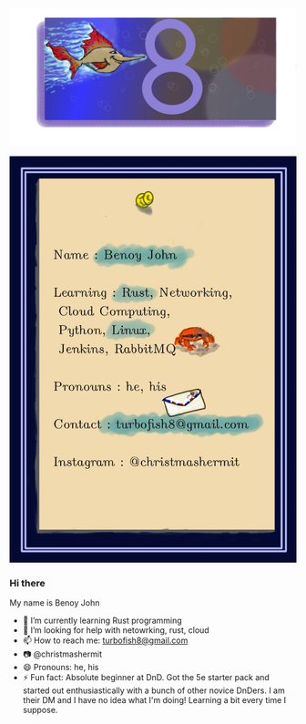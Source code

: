 ![turbofish](images/turbofish8_2.jpg)

![profile](images/profile.jpg)


### Hi there
My name is Benoy John

- 🌱 I’m currently learning Rust programming
- 🤔 I’m looking for help with netowrking, rust, cloud
- 📫 How to reach me: turbofish8@gmail.com
- :camera: @christmashermit
- 😄 Pronouns: he, his
- ⚡ Fun fact: Absolute beginner at DnD. Got the 5e starter pack and started out enthusiastically with a bunch of other novice DnDers. I am their DM and I have no idea what I'm doing! Learning a bit every time I suppose.

<!--
**turbofish8/turbofish8** is a ✨ _special_ ✨ repository because its `README.md` (this file) appears on your GitHub profile.

Here are some ideas to get you started:

- 🔭 I’m currently working on ...
- 🌱 I’m currently learning ...
- 👯 I’m looking to collaborate on ...
- 🤔 I’m looking for help with ...
- 💬 Ask me about ...
- 📫 How to reach me: ...
- 😄 Pronouns: ...
- ⚡ Fun fact: ...
-->
